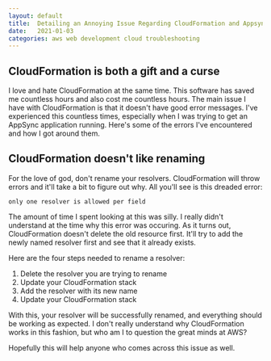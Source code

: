 ```yaml
---
layout: default
title:  Detailing an Annoying Issue Regarding CloudFormation and Appsync
date:   2021-01-03
categories: aws web development cloud troubleshooting
---
```

## CloudFormation is both a gift and a curse
I love and hate CloudFormation at the same time. This software has saved me
countless hours and also cost me countless hours. The main issue I have with CloudFormation is that
it doesn't have good error messages. I've experienced this countless times, especially when I was trying to
get an AppSync application running. Here's some of the errors I've encountered and how I got around
them.

## CloudFormation doesn't like renaming
For the love of god, don't rename your resolvers. CloudFormation will throw
errors and it'll take a bit to figure out why. All you'll see is this dreaded error:
```
only one resolver is allowed per field
```
The amount of time I spent looking at this was silly. I really didn't understand at the time why
this error was occuring. As it turns out, CloudFormation doesn't delete the old resource first.
It'll try to add the newly named resolver first and see that it already exists.

Here are the four steps needed to rename a resolver:
1. Delete the resolver you are trying to rename
2. Update your CloudFormation stack
3. Add the resolver with its new name
4. Update your CloudFormation stack

With this, your resolver will be successfully renamed, and everything should be working as expected.
I don't really understand why CloudFormation works in this fashion, but who am I to question the
great minds at AWS?

Hopefully this will help anyone who comes across this issue as well. 
